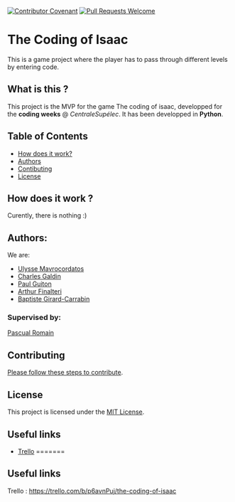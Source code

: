 [![Contributor Covenant](https://img.shields.io/badge/Contributor%20Covenant-v1.4%20adopted-ff69b4.svg)](code-of-conduct.md)
[![Pull Requests Welcome](https://img.shields.io/badge/PRs-welcome-brightgreen.svg?style=flat)](http://makeapullrequest.com)

# The Coding of Isaac

This is a game project where the player has to pass through different levels by entering code.

## What is this ?

This project is the MVP for the game The coding of isaac, developped for the __coding weeks__ @ *CentraleSupélec*.
It has been developped in **Python**.

## Table of Contents
* [How does it work?](#how-does-it-work?)
* [Authors](#authors)
* [Contibuting](#contibuting)
* [License](#license)

## How does it work ?

Curently, there is nothing :)

## Authors:

We are:

- [Ulysse Mavrocordatos]()
- [Charles Galdin](https://github.com/CharlesGaldin)
- [Paul Guiton](https://github.com/paul-guiton)
- [Arthur Finalteri]()
- [Baptiste Girard-Carrabin](https://github.com/Fricounet)


### Supervised by: 
[Pascual Romain](https://github.com/romainpascual)
    
## Contributing

[Please follow these steps to contribute](CONTRIBUTING.md).

## License
This project is licensed under the [MIT License](LICENSE.md).

## Useful links

- [Trello](https://trello.com/b/p6avnPuj/the-coding-of-isaac)
=======
## Useful links

Trello : https://trello.com/b/p6avnPuj/the-coding-of-isaac
